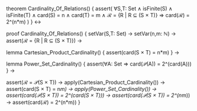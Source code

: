 theorem Cardinality_Of_Relations() {
  assert(
    ∀S,T: Set ∧ isFinite(S) ∧ isFinite(T) ∧
    card(S) = n ∧ card(T) = m ∧
    ℛ = {R | R ⊆ (S × T)}
    ⇒ card(ℛ) = 2^(n*m)
  )
} ↔

proof Cardinality_Of_Relations() {
  setVar(S,T: Set) →
  setVar(n,m: ℕ) →
  assert(ℛ = {R | R ⊆ (S × T)}) →
  
  lemma Cartesian_Product_Cardinality() {
    assert(card(S × T) = n*m)
  } →
  
  lemma Power_Set_Cardinality() {
    assert(∀A: Set ⇒ card(𝒫(A)) = 2^(card(A)))
  } →
  
  assert(ℛ = 𝒫(S × T)) →
  apply(Cartesian_Product_Cardinality()) →
  assert(card(S × T) = n*m) →
  apply(Power_Set_Cardinality()) →
  assert(card(𝒫(S × T)) = 2^(card(S × T))) →
  assert(card(𝒫(S × T)) = 2^(n*m)) →
  assert(card(ℛ) = 2^(n*m))
}